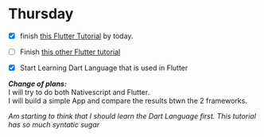 # Thursday

- [x] finish [this Flutter Tutorial](https://docs.flutter.dev/get-started/codelab) by today.
- [ ] Finish [this other Flutter tutorial](https://codelabs.developers.google.com/codelabs/first-flutter-app-pt2#0)
- [x] Start Learning Dart Language that is used in Flutter


***Change of plans:***<br>
I will try to do both Nativescript and Flutter.\
I will build a simple App and compare the results btwn the 2 frameworks.



*Am starting to think that I should learn the Dart Language first. This tutorial has so much syntatic sugar*
